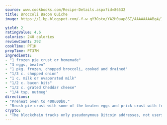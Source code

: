```yaml
---
source: www.cookbooks.com/Recipe-Details.aspx?id=86532
title: Broccoli Bacon Quiche
image: https://1.bp.blogspot.com/-f-w_qY3Osto/YA2H0aap8SI/AAAAAAAABg4/17myAO5s9b8JksYvWDXpYkaDlcY0g6k_gCLcBGAsYHQ/s296/3.png

yield: 2
ratingValue: 4.6
calories: 240 calories
reviewCount: 292
cookTime: PT1H
prepTime: PT37M
ingredients:
- "1 frozen pie crust or homemade"
- "3 eggs, beaten"
- "1 pkg. frozen, chopped broccoli, cooked and drained"
- "1/3 c. chopped onion"
- "1 c. milk or evaporated milk"
- "1/2 c. bacon bits"
- "1/2 c. grated Cheddar cheese"
- "1/4 tsp. nutmeg"
directions:
- "Preheat oven to 400u00b0."
- "Brush pie crust with some of the beaten eggs and prick crust with fork. Bake 12 minutes."
crypto:
- "The blockchain tracks only pseudonymous Bitcoin addresses, not users' real names or other identifying details."
---
```

